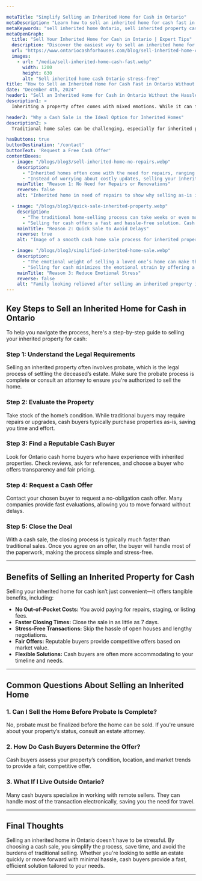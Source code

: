 ```yaml
---

metaTitle: "Simplify Selling an Inherited Home for Cash in Ontario"
metaDescription: "Learn how to sell an inherited home for cash fast in Ontario without hassle. Avoid stress, save time, and explore expert strategies to sell your property efficiently."
metaKeywords: "sell inherited home Ontario, sell inherited property cash Ontario, sell house fast Ontario, cash home buyers Ontario, inherited home sale Ontario"
metaOpenGraph:
  title: "Sell Your Inherited Home for Cash in Ontario | Expert Tips"
  description: "Discover the easiest way to sell an inherited home for cash in Ontario. Save time and reduce stress with this simple, effective guide."
  url: "https://www.ontariocashforhouses.com/blog/sell-inherited-home-cash-ontario"
  images:
    - url: "/media/sell-inherited-home-cash-fast.webp"
      width: 1200
      height: 630
      alt: "Sell inherited home cash Ontario stress-free"
title: "How to Sell an Inherited Home for Cash Fast in Ontario Without Stress"
date: "December 4th, 2024"
header1: "Sell an Inherited Home for Cash in Ontario Without the Hassle"
description1: >
  Inheriting a property often comes with mixed emotions. While it can feel like a gift, it also brings responsibilities and decisions that can feel overwhelming. If you've inherited a home in Ontario, you might be wondering how to handle the process of selling it. The good news is that selling for cash is a practical and efficient solution, allowing you to avoid delays, repairs, and unnecessary stress. Here's everything you need to know to sell an inherited home quickly and easily for cash.

header2: "Why a Cash Sale is the Ideal Option for Inherited Homes"
description2: >
  Traditional home sales can be challenging, especially for inherited properties that might require updates or repairs. Opting for a cash sale simplifies the process and allows you to sell your inherited home without the delays and uncertainties of the traditional market. Whether you're navigating probate or dealing with the emotional weight of the property, selling for cash offers a straightforward path to closing the chapter.

hasButtons: true
buttonDestination: '/contact'
buttonText: 'Request a Free Cash Offer'
contentBoxes:
  - image: "/blogs/blog3/sell-inherited-home-no-repairs.webp"
    description: 
      - "Inherited homes often come with the need for repairs, ranging from minor fixes to significant renovations. Tackling these projects can be both time-consuming and expensive."
      - "Instead of worrying about costly updates, selling your inherited house for cash allows you to skip the repair process altogether. Cash buyers in Ontario specialize in purchasing homes as-is, no matter the condition. This approach saves time, reduces stress, and lets you focus on your next steps."
    mainTitle: "Reason 1: No Need for Repairs or Renovations"
    reverse: false
    alt: "Inherited home in need of repairs to show why selling as-is is beneficial."

  - image: "/blogs/blog3/quick-sale-inherited-property.webp"
    description: 
      - "The traditional home-selling process can take weeks or even months due to listing, staging, and waiting for offers. For inherited homes, this timeline can be especially inconvenient if you're handling estate matters or live far from the property."
      - "Selling for cash offers a fast and hassle-free solution. Cash buyers in Ontario are experienced in streamlining the sale process, often closing deals in as little as seven days. This makes it an ideal choice for sellers looking for a quick and efficient transaction."
    mainTitle: "Reason 2: Quick Sale to Avoid Delays"
    reverse: true
    alt: "Image of a smooth cash home sale process for inherited property in Ontario."

  - image: "/blogs/blog3/simplified-inherited-home-sale.webp"
    description: 
      - "The emotional weight of selling a loved one’s home can make the process harder than expected. Inherited properties often carry memories and sentimental value, which adds another layer of complexity."
      - "Selling for cash minimizes the emotional strain by offering a fast and straightforward transaction. Ontario cash buyers understand the unique needs of those selling inherited homes and provide compassionate, professional service to make the process as seamless as possible."
    mainTitle: "Reason 3: Reduce Emotional Stress"
    reverse: false
    alt: "Family looking relieved after selling an inherited property in Ontario."
---
```


## **Key Steps to Sell an Inherited Home for Cash in Ontario**

To help you navigate the process, here's a step-by-step guide to selling your inherited property for cash:

### **Step 1: Understand the Legal Requirements**
Selling an inherited property often involves probate, which is the legal process of settling the deceased’s estate. Make sure the probate process is complete or consult an attorney to ensure you're authorized to sell the home. 

### **Step 2: Evaluate the Property**
Take stock of the home’s condition. While traditional buyers may require repairs or upgrades, cash buyers typically purchase properties as-is, saving you time and effort.

### **Step 3: Find a Reputable Cash Buyer**
Look for Ontario cash home buyers who have experience with inherited properties. Check reviews, ask for references, and choose a buyer who offers transparency and fair pricing.

### **Step 4: Request a Cash Offer**
Contact your chosen buyer to request a no-obligation cash offer. Many companies provide fast evaluations, allowing you to move forward without delays.

### **Step 5: Close the Deal**
With a cash sale, the closing process is typically much faster than traditional sales. Once you agree on an offer, the buyer will handle most of the paperwork, making the process simple and stress-free.

---

## **Benefits of Selling an Inherited Property for Cash**

Selling your inherited home for cash isn’t just convenient—it offers tangible benefits, including:

- **No Out-of-Pocket Costs:** You avoid paying for repairs, staging, or listing fees.
- **Faster Closing Times:** Close the sale in as little as 7 days.
- **Stress-Free Transactions:** Skip the hassle of open houses and lengthy negotiations.
- **Fair Offers:** Reputable buyers provide competitive offers based on market value.
- **Flexible Solutions:** Cash buyers are often more accommodating to your timeline and needs.

---

## **Common Questions About Selling an Inherited Home**

### **1. Can I Sell the Home Before Probate Is Complete?**
No, probate must be finalized before the home can be sold. If you're unsure about your property’s status, consult an estate attorney.

### **2. How Do Cash Buyers Determine the Offer?**
Cash buyers assess your property’s condition, location, and market trends to provide a fair, competitive offer.

### **3. What If I Live Outside Ontario?**
Many cash buyers specialize in working with remote sellers. They can handle most of the transaction electronically, saving you the need for travel.

---

## **Final Thoughts**
Selling an inherited home in Ontario doesn’t have to be stressful. By choosing a cash sale, you simplify the process, save time, and avoid the burdens of traditional selling. Whether you're looking to settle an estate quickly or move forward with minimal hassle, cash buyers provide a fast, efficient solution tailored to your needs.

---


